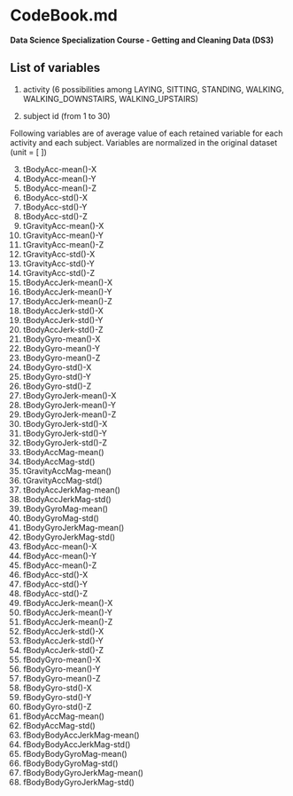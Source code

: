 # CodeBook.md

__Data Science Specialization Course - Getting and Cleaning Data (DS3)__




## List of variables
 1. activity  (6 possibilities among LAYING, SITTING, STANDING, WALKING, WALKING_DOWNSTAIRS, WALKING_UPSTAIRS)  
 
 2. subject id (from 1 to 30)
 
 Following variables are of average value of each retained variable for each activity and each subject. Variables are  normalized in the original dataset (unit = [ ])

 3. tBodyAcc-mean()-X  
 4. tBodyAcc-mean()-Y  
 5. tBodyAcc-mean()-Z  
 6. tBodyAcc-std()-X  
 7. tBodyAcc-std()-Y  
 8. tBodyAcc-std()-Z  
 9. tGravityAcc-mean()-X  
10. tGravityAcc-mean()-Y  
11. tGravityAcc-mean()-Z  
12. tGravityAcc-std()-X  
13. tGravityAcc-std()-Y  
14. tGravityAcc-std()-Z  
15. tBodyAccJerk-mean()-X  
16. tBodyAccJerk-mean()-Y  
17. tBodyAccJerk-mean()-Z  
18. tBodyAccJerk-std()-X  
19. tBodyAccJerk-std()-Y  
20. tBodyAccJerk-std()-Z  
21. tBodyGyro-mean()-X  
22. tBodyGyro-mean()-Y  
23. tBodyGyro-mean()-Z  
24. tBodyGyro-std()-X  
25. tBodyGyro-std()-Y  
26. tBodyGyro-std()-Z  
27. tBodyGyroJerk-mean()-X  
28. tBodyGyroJerk-mean()-Y  
29. tBodyGyroJerk-mean()-Z  
30. tBodyGyroJerk-std()-X  
31. tBodyGyroJerk-std()-Y  
32. tBodyGyroJerk-std()-Z  
33. tBodyAccMag-mean()  
34. tBodyAccMag-std()  
35. tGravityAccMag-mean()  
36. tGravityAccMag-std()  
37. tBodyAccJerkMag-mean()  
38. tBodyAccJerkMag-std()  
39. tBodyGyroMag-mean()  
40. tBodyGyroMag-std()  
41. tBodyGyroJerkMag-mean()  
42. tBodyGyroJerkMag-std()  
43. fBodyAcc-mean()-X  
44. fBodyAcc-mean()-Y  
45. fBodyAcc-mean()-Z  
46. fBodyAcc-std()-X  
47. fBodyAcc-std()-Y  
48. fBodyAcc-std()-Z  
49. fBodyAccJerk-mean()-X  
50. fBodyAccJerk-mean()-Y  
51. fBodyAccJerk-mean()-Z  
52. fBodyAccJerk-std()-X  
53. fBodyAccJerk-std()-Y  
54. fBodyAccJerk-std()-Z  
55. fBodyGyro-mean()-X  
56. fBodyGyro-mean()-Y  
57. fBodyGyro-mean()-Z  
58. fBodyGyro-std()-X  
59. fBodyGyro-std()-Y  
60. fBodyGyro-std()-Z  
61. fBodyAccMag-mean()  
62. fBodyAccMag-std()  
63. fBodyBodyAccJerkMag-mean()  
64. fBodyBodyAccJerkMag-std()  
65. fBodyBodyGyroMag-mean()  
66. fBodyBodyGyroMag-std()  
67. fBodyBodyGyroJerkMag-mean()  
68. fBodyBodyGyroJerkMag-std()  